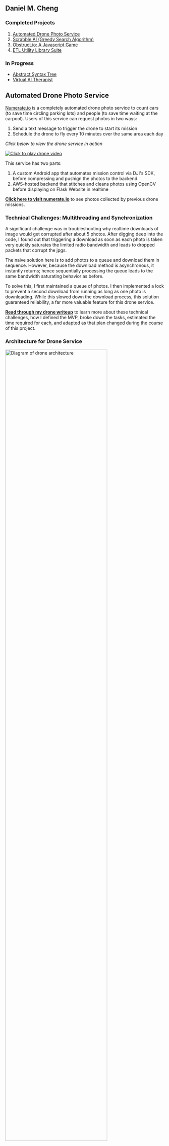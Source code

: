 ## Daniel M. Cheng
### Completed Projects 
1. [Automated Drone Photo Service](#automated-drone-photo-service)
2. [Scrabble AI (Greedy Search Algorithm)](#scrabble-ai)
3. [Obstruct.io: A Javascript Game](#obstruct-io-a-javascript-game)
4. [ETL Utility Library Suite](#library-of-sas-utilities-for-etls-and-qc)

### In Progress 
* [Abstract Syntax Tree](#abstract-syntax-tree-parser)
* [Virtual AI Therapist](#virtual-ai-therapist)

## Automated Drone Photo Service 
[Numerate.io](http://ec2-52-11-200-166.us-west-2.compute.amazonaws.com:5000/photos) is a completely automated drone photo service to count cars (to save time circling parking lots) and people (to save time waiting at the carpool).
Users of this service can request photos in two ways:
1. Send a text message to trigger the drone to start its mission 
2. Schedule the drone to fly every 10 minutes over the same area each day 

_Click below to view the drone service in action_ 

[![Click to play drone video](static/img/drone_video_screenshot.PNG)](https://www.youtube.com/watch?v=UiqQyx3WbLQ "Drone Overview Video")

This service has two parts: 
1. A custom Android app that automates mission control via DJI's SDK, before compressing and pushign the photos to the backend.
2. AWS-hosted backend that stitches and cleans photos using OpenCV before displaying on Flask Website in realtime

**[Click here to visit numerate.io](http://ec2-52-11-200-166.us-west-2.compute.amazonaws.com:5000/photos)** to see photos collected by previous drone missions.

### Technical Challenges: Multithreading and Synchronization 
A significant challenge was in troubleshooting why realtime downloads of image would get corrupted after about 5 photos. After digging deep into the code, I found out that triggering a download as soon as each photo is taken very quickly saturates the limited radio bandwidth and leads to dropped packets that corrupt the jpgs.

The naive solution here is to add photos to a queue and download them in sequence. However, because the download method is asynchronous, it instantly returns; hence sequentially processing the queue leads to the same bandwidth saturating behavior as before.

To solve this, I first maintained a queue of photos. I then implemented a lock to prevent a second download from running as long as one photo is downloading. While this slowed down the download process, this solution guaranteed reliability, a far more valuable feature for this drone service. 

**[Read through my drone writeup](https://github.com/danielmcheng1/drone/blob/master/writeup.md)** to learn more about these technical challenges, how I defined the MVP, broke down the tasks, estimated the time required for each, and adapted as that plan changed during the course of this project.

### Architecture for Drone Service
<img src="static/img/architecture_drone.png" width="80%" alt="Diagram of drone architecture"/>

## Scrabble AI
I built a complete Scrabble application where players can play against the computer. The two main features are:
1. AI running greedy backtracking algorithm to search for the optimal tile placement 
2. Complete game logic for validating and scoring human moves

The entire move algorithm was built from scratch based on the data structures explained in Appel & Jacobson's research paper. They optimize the search for valid Scrabble placements through three techniques:
1. __Space-Efficient Data Structure__: Load the lexicon into a DAWG (directed acyclic word graph), essentially a trie with all common suffixes merged
2. __Precompute Constraints__: Precompute all hook spots and crossword letters to reduce branching factor 
3. __Backtracking__: Prune your search by terminating as early in the prefix as possible 

I further sped up search performance by converting Appel & Jacobson's DAWG structure into the GADDAG proposed by Steven A. Gordon. Since placed tiles must "hook" onto existing tiles, the GADDAG stores every reversed prefix of every word, so that the recursive search algorithm can build deterministically from each hook spot. Hence using a GADDAG applies the classic tradeoff of space for time: the GADDAG is nearly five times larger than the DAWG, but generates moves twice as fast.

Please read my [Scrabble AI writeup]() for further details on this GADDAG search algorithm.

[Click here to begin playing Scrabble.](http://ec2-52-11-200-166.us-west-2.compute.amazonaws.com:8000/login). Chrome is the optimal browser for this game.
 
<a href="http://ec2-52-11-200-166.us-west-2.compute.amazonaws.com:8000/login">
<img src="static/img/sample_scrabble.gif" alt="Scrabble gif"/>     
</a>

### Architecture for Scrabble
<img src="static/img/architecture_scrabble.png" alt="Diagram of Scrabble architecture"/>


## Obstruct.io: A Javascript Game 
Obstruct.io is a full-fledged game complete with user editable levels. This project allowed me to gain experience in building a fully functional product from start to finish.

I started off with a simple prototype where the objective was to jump over obstacles and avoid lava. I then added advanced features like shooting water to destroy lava blocks, destroying obstacles using bombs, and jumping on floating ice blocks to pass over lava. I also built simple killer bots that honed in to attack wherever the player was.

<a href="https://danielmcheng1.github.io/obstructio/obstructio.html">
<img src="static/img/sample_obstructio2.gif" alt="obstructio gif 2"/>
</a>


I strove towards clean code by:
1. __Scoping__: I scoped down variables to maintain readable code and to prevent unintended side effects. This was particularly important in transmitting information between levels--a key requirement of this game.
2. __Serialization__: I converted an object state into byte stream for transmission. This allows restarting at the last checkpoint.
3. __Asynchronous Callbacks__: Callbacks enable interactivity in the game e.g. "When I click on this button, run this animation" 

**[Click here to see if you can beat all 16 levels in this very fun game.](https://danielmcheng1.github.io/obstructio/obstructio.html)** Be sure to use your headphones!

## Library of SAS utilities for ETLs and QC
I wrote a [library of SAS utilities](https://github.com/danielmcheng1/SAS) to:
* __Calculate Transformation Sequence__: How do two datasets differ? What sequence of update, delete, and insert commands will transform one dataset into the other? 
* __Perform Validation__: Validate standard checks such as uniqueness check and null check 
* __Perform Type Conversion__: Convert correctly and quickly between different data types to allow proper joins and comparisons 
* __Optimize ETL Performance__: Speed up daily loads by selecting the optimal algorithm for the given datasets (e.g. hash lookup vs. binary search)

Building this library required me to carefully think from the client's perspective to properly define an API. This produced a robust API where the calling client didn't need to know any details within my code base, but could still expect intuitive behavior. Hence to do this, I had to fulfill the API contract for a wide variety of input parameters.

Furthermore, any production code must also be properly documented and thoroughly tested. My [repository](https://github.com/danielmcheng1/SAS) provides thorough documentation as well as unit tests for each utility. 

## Abstract Syntax Tree / Parser
I built an initial prototype (using regex) to parse the SAS programming language. Aside from being a theoretical curiosity and software exercise, this parser also enabled automatic identification of dataset dependencies within SAS codes executed in daily ETLs. 

This allows clients to quickly identify which input data sets affect which output data sets across a series of SAS codes. So for instance, if you discover an error in one input data set and need to update this input, you would be able to quickly tell what output datasets would be affected.

I am currently working to rebuild this using ANTLR. After defining a grammar, I will use ANTLR to create a lexer and parser, ultimately generating an abstract syntax tree. After that, it would be a straightforward exercise to use a listener or visitor to walk down the abstract syntax tree and identify datasets and dependencies. This would then be transformed into a front-end interface for users to quickly drilldown into their code structure. 

<img src="static/img/sample_parser.gif"  alt="SAS parser gif"/>

## Virtual AI Therapist
I built a Facebook Messenger-like Javascript widget for users to speak to multiple virtual AI therapists. The backend is in Python. It uses the Python Natural Languate Tool Kit (NLTK) chat modules, then calls out to indico's emotion recognition API to tag emotions in the user's message. This allows the AI therapist to be more empathic in the response it generates.

<a href="http://danielmcheng1-therapist.herokuapp.com/">
<img src="static/img/sample_therapist.gif"  alt="AI therapist gif"/>
</a>

Training a bot to recognize emotions is of particular interest to me, particularly with this latest "Emotional Chatting Machine" blurring the boundary between human and robot (see [_The Guardian_ news briefing](https://www.theguardian.com/technology/2017/may/05/human-robot-interactions-take-step-forward-with-emotional-chatting-machine-chatbot)). I'd like to improve this bot to blend more sophisticated emotion APIs, and ultimately apply this towards enhancing psychotherapy. Several companies have already started doing this. 

**[You can chat with the AI therapist here](http://danielmcheng1-therapist.herokuapp.com/)**. I included two additional bots (Olga and Ana) purely as entertainment to contrast their personalities with the actual AI therapist (Eliana).

This bot is hosted on Heroku, using Flask-SocketIO to transmit messages between user and AI therapist. 